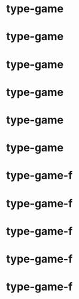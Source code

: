 # type-game
# type-game
# type-game
# type-game
# type-game
# type-game
# type-game-f
# type-game-f
# type-game-f
# type-game-f
# type-game-f
